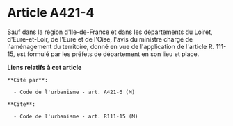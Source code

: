 # Article A421-4

Sauf dans la région d'Ile-de-France et dans les départements du Loiret, d'Eure-et-Loir, de l'Eure et de l'Oise, l'avis du
ministre chargé de l'aménagement du territoire, donné en vue de l'application de l'article R. 111-15, est formulé par les
préfets de département en son lieu et place.

**Liens relatifs à cet article**

	**Cité par**:

	  - Code de l'urbanisme - art. A421-6 (M)

	**Cite**:

	  - Code de l'urbanisme - art. R111-15 (M)
